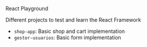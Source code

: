 React Playground

Different projects to test and learn the React Framework

- `shop-app`: Basic shop and cart implementation
- `gestor-usuarios`: Basic form implementation
